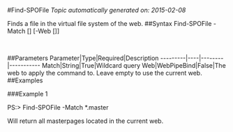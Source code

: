 #Find-SPOFile
*Topic automatically generated on: 2015-02-08*

Finds a file in the virtual file system of the web.
##Syntax
    Find-SPOFile -Match [<String>] [-Web [<WebPipeBind>]]

&nbsp;

##Parameters
Parameter|Type|Required|Description
---------|----|--------|-----------
Match|String|True|Wildcard query
Web|WebPipeBind|False|The web to apply the command to. Leave empty to use the current web.
##Examples

###Example 1
    
PS:> Find-SPOFile -Match *.master

Will return all masterpages located in the current web.
